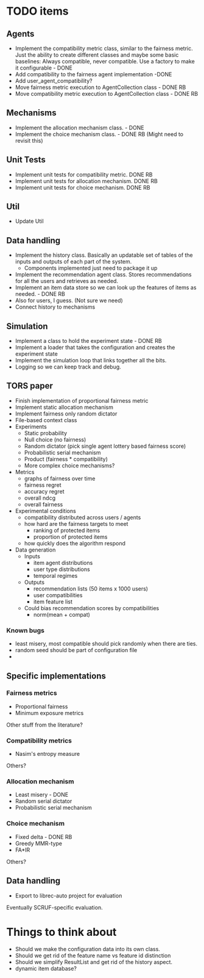 # TODO items

## Agents

* Implement the compatibility metric class, similar to the fairness metric. 
Just the ability to create different classes and maybe some basic baselines: Always compatible, never compatible. Use a factory to make it configurable - DONE
* Add compatibility to the fairness agent implementation -DONE
* Add user_agent_compatibility?
* Move fairness metric execution to AgentCollection class - DONE RB
* Move compatibility metric execution to AgentCollection class - DONE RB

## Mechanisms
* Implement the allocation mechanism class. - DONE
* Implement the choice mechanism class. - DONE RB (Might need to revisit this)

## Unit Tests
* Implement unit tests for compatibility metric. DONE RB
* Implement unit tests for allocation mechanism. DONE RB
* Implement unit tests for choice mechanism. DONE RB

## Util
* Update Util 

## Data handling
* Implement the history class. Basically an updatable set of tables of the inputs and outputs of each part of the system.
  * Components implemented just need to package it up
* Implement the recommendation agent class. Stores recommendations for all the users and retrieves as needed. 
* Implement an item data store so we can look up the features of items as needed. - DONE RB
* Also for users, I guess. (Not sure we need)
* Connect history to mechanisms

## Simulation
* Implement a class to hold the experiment state - DONE RB
* Implement a loader that takes the configuration and creates the experiment state
* Implement the simulation loop that links together all the bits.
* Logging so we can keep track and debug.

## TORS paper
* Finish implementation of proportional fairness metric
* Implement static allocation mechanism
* Implement fairness only random dictator
* File-based context class
* Experiments
  * Static probability
  * Null choice (no fairness)
  * Random dictator (pick single agent lottery based fairness score)
  * Probabilistic serial mechanism 
  * Product (fairness * compatibility)
  * More complex choice mechanisms?
* Metrics
  * graphs of fairness over time
  * fairness regret
  * accuracy regret
  * overall ndcg
  * overall fairness
* Experimental conditions
  * compatibility distributed across users / agents
  * how hard are the fairness targets to meet
    * ranking of protected items
    * proportion of protected items
  * how quickly does the algorithm respond
* Data generation
  * Inputs
    * item agent distributions
    * user type distributions
    * temporal regimes
  * Outputs
    * recommendation lists (50 items x 1000 users)
    * user compatibilities
    * item feature list
  * Could bias recommendation scores by compatibilities
    * norm(mean + compat)

### Known bugs
* least misery, most compatible should pick randomly when there are ties.
* random seed should be part of configuration file
* 

## Specific implementations

### Fairness metrics
* Proportional fairness
* Minimum exposure metrics

Other stuff from the literature?

### Compatibility metrics
* Nasim's entropy measure

Others?

### Allocation mechanism
* Least misery - DONE 
* Random serial dictator
* Probabilistic serial mechanism

### Choice mechanism
* Fixed delta - DONE RB
* Greedy MMR-type
* FA*IR

Others?

## Data handling

* Export to librec-auto project for evaluation

Eventually SCRUF-specific evaluation. 

# Things to think about

* Should we make the configuration data into its own class.
* Should we get rid of the feature name vs feature id distinction
* Should we simplify ResultList and get rid of the history aspect.
* dynamic item database?